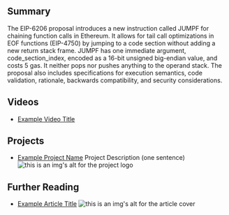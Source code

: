 ## Summary

The EIP-6206 proposal introduces a new instruction called JUMPF for chaining function calls in Ethereum. It allows for tail call optimizations in EOF functions (EIP-4750) by jumping to a code section without adding a new return stack frame. JUMPF has one immediate argument, code_section_index, encoded as a 16-bit unsigned big-endian value, and costs 5 gas. It neither pops nor pushes anything to the operand stack. The proposal also includes specifications for execution semantics, code validation, rationale, backwards compatibility, and security considerations.

## Videos

- [Example Video Title](https://www.youtube.com/watch?v=TDGq4aeevgY)

## Projects

- [Example Project Name](https://xxxx.xxx/xxxxx) Project Description (one sentence) ![this is an img's alt for the project logo](https://xxxx.xxx/project-logo.xxx)

## Further Reading

- [Example Article Title](https://xxxx.xxx/xxxxx) ![this is an img's alt for the article cover](https://xxxx.xxx/article-cover.xxx)
